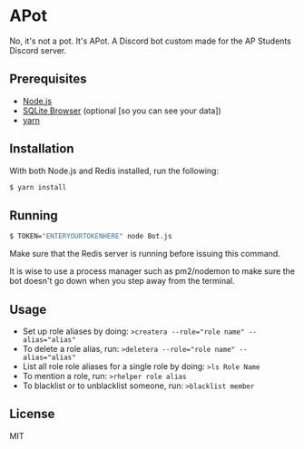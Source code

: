 # APot
No, it's not a pot. It's APot. A Discord bot custom made for the AP Students Discord server.

## Prerequisites
* [Node.js](https://nodejs.org/en/download/current/)
* [SQLite Browser](https://sqlitebrowser.org/) (optional [so you can see your data])
* [yarn](https://yarnpkg.com/en/docs/install)

## Installation
With both Node.js and Redis installed, run the following:
```bash
$ yarn install
```

## Running
```bash
$ TOKEN="ENTERYOURTOKENHERE" node Bot.js
```
Make sure that the Redis server is running before issuing this command.

It is wise to use a process manager such as pm2/nodemon to make sure the bot doesn't go down when you step away from the terminal.

## Usage
* Set up role aliases by doing: `>createra --role="role name" --alias="alias"`
* To delete a role alias, run: `>deletera --role="role name" --alias="alias"`
* List all role role aliases for a single role by doing: `>ls Role Name`
* To mention a role, run: `>rhelper role alias`
* To blacklist or to unblacklist someone, run: `>blacklist member`

## License
MIT